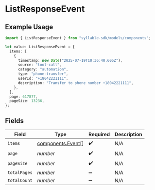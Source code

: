 # ListResponseEvent

## Example Usage

```typescript
import { ListResponseEvent } from "syllable-sdk/models/components";

let value: ListResponseEvent = {
  items: [
    {
      timestamp: new Date("2025-07-19T10:36:40.605Z"),
      source: "tool-call",
      category: "automation",
      type: "phone-transfer",
      userId: "+18042221111",
      description: "Transfer to phone number +18042221111",
    },
  ],
  page: 617877,
  pageSize: 13236,
};
```

## Fields

| Field                                                  | Type                                                   | Required                                               | Description                                            |
| ------------------------------------------------------ | ------------------------------------------------------ | ------------------------------------------------------ | ------------------------------------------------------ |
| `items`                                                | [components.Event](../../models/components/event.md)[] | :heavy_check_mark:                                     | N/A                                                    |
| `page`                                                 | *number*                                               | :heavy_check_mark:                                     | N/A                                                    |
| `pageSize`                                             | *number*                                               | :heavy_check_mark:                                     | N/A                                                    |
| `totalPages`                                           | *number*                                               | :heavy_minus_sign:                                     | N/A                                                    |
| `totalCount`                                           | *number*                                               | :heavy_minus_sign:                                     | N/A                                                    |